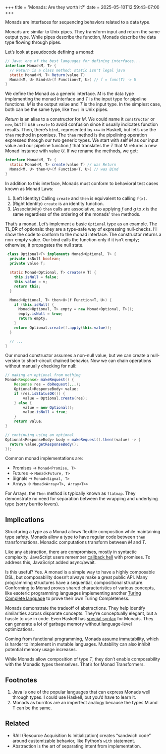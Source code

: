+++
title = 'Monads: Are they worth it?'
date = 2025-05-10T12:59:43-07:00
+++


Monads are interfaces for sequencing behaviors related to a data type.

Monads are similar to Unix pipes. They transform input and return the same output type. While pipes describe the function, Monads describe the data type flowing through pipes.

Let’s look at pseudocode defining a monad:

```java
// Java: one of the best languages for defining interfaces...
interface Monad<M, T> {
  // Return is a class method: static isn't legal java
  static Monad<M, T> Return(value T)
  Monad<M, U> Bind<U>(f Function<T, U>) // f = func(T) -> U
}
```

We define the Monad as a generic interface. _M_ is the data type implementing the monad interface and _T_ is the input type for pipeline functions. _M_ is the output value and _T_ is the input type. In the simplest case, both can be the same type, like `Text` in Unix pipes.

_Return_ is an alias to a constructor for _M_. We could name it `constructor` or `new`, but I’ll use `create` to avoid confusion since it usually indicates function results. Then, there’s `bind,` represented by `>>=` in Haskell, but let’s use the `then` method in promises. The `then` method is the pipelining operation expressed through our two generic types. We start with self _M_ as our input value and our pipeline function _f_ that translates the _T_ that M returns a new Monad instance with value _U_. If we rename the methods, we get:

```java
interface Monad<M, T> {
  static Monad<M, T> create(value T) // was Return
  Monad<M, U> then<U>(f Function<T, U>) // was Bind
}
```

In addition to this interface, Monads must conform to behavioral test cases known as Monad Laws:

1. (Left Identity) Calling `create` and `then` is equivalent to calling `f(x)`.
2. (Right Identity) `create` is an identity function.
3. (Associativity) `then` calls are associative, so applying _f_ and _g_ to _x_ is the same regardless of the ordering of the monads’ `then` methods.

That’s a monad. Let’s implement a basic `Optional` type as an example. The TL;DR of optionals: they are a type-safe way of expressing null-checks. I’ll show the code to conform to the monad interface. The constructor returns a non-empty value. Our bind calls the function only if it isn’t empty; otherwise, it propagates the null state.

```java
 class Optional<T> implements Monad<Optional, T> {
  private isNull boolean;
  private value T;
  
  static Monad<Optional, T> create(v T) {
    this.isNull = false;
    this.value = v;
    return this;
  }

  Monad<Optional, T> then<U>(f Function<T, U>) {
    if (this.isNull) {
      Monad<Optional, T> empty = new Monad<Optional, T>();
      empty.isNull = true;
      return empty;
    }
    return Optional.create(f.apply(this.value));
  }

  // ...
}
```

Our monad constructor assumes a non-null value, but we can create a null-version to short-circuit chained behavior. Now we can chain operations without manually checking for null:

```java
// making an optional from nothing
Monad<Response> makeRequest() {
    Response res = doRequest(...);
    Optional<ResponseBody> value;
    if (res.isStatusOK()) {
        value = Optional.create(res);
    } else {
        value = new Optional();
        value.isNull = true;
    }
    return value;
}

// continuing using an optional
Optional<ResponseBody> body = makeRequest().then((value) -> {
  return value.getResponseBody();
});
```

Common monad implementations are:

- Promises → `Monad<Promise, T>`
- Futures → `Monad<Future, T>`
- Signals → `Monad<Signal, T>`
- Arrays → `Monad<Array<T>, Array<T>>`

For Arrays, the `Then` method is typically known as `flatmap`. They demonstrate no need for separation between the wrapping and underlying type (sorry burrito lovers).

## Implications

Structuring a type as a Monad allows flexible composition while maintaining type safety. Monads allow a type to have regular code between `then` transformations. Monadic computations transform between _M_ and _T_.

Like any abstraction, there are compromises, mostly in syntactic complexity. JavaScript users remember [callback hell](http://callbackhell.com/) with promises. To address this, JavaScript added async/await.

Is this useful? Yes. A monad is a simple way to have a highly composable DSL, but composability doesn’t always make a great public API. Many programming structures have a sequential, compositional structure. Conforming to Monad proves shared characteristics of various concepts, like esoteric programming languages implementing another [Turing Complete language](https://esolangs.org/wiki/Brainfuck) to prove their own Turing Completeness.

Monads demonstrate the tradeoff of abstractions. They help identify similarities across disparate concepts. They’re conceptually elegant, but a hassle to use in code. Even Haskell has [special syntax](https://en.wikibooks.org/wiki/Haskell/do_notation) for Monads. They can generate a lot of garbage memory without language-level optimizations.

Coming from functional programming, Monads assume immutability, which is harder to implement in mutable languages. Mutability can also inhibit potential memory usage increases.

While Monads allow composition of type _T_, they don’t enable composability with the Monadic types themselves. That’s for Monad Transformers.

## Footnotes

1. Java is one of the popular languages that can express Monads well through types. I could use Haskell, but you’d have to learn it.
2. Monads as burritos are an imperfect analogy because the types M and T can be the same.

## Related

- RAII (Resource Acquisition Is Initialization) creates “sandwich code” around customizable behavior, like Python’s `with` statement.
- Abstraction is the art of separating intent from implementation.
